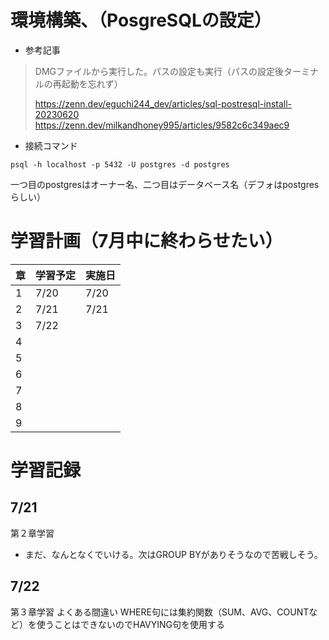 # 環境構築、（PosgreSQLの設定）
- 参考記事
> DMGファイルから実行した。パスの設定も実行（パスの設定後ターミナルの再起動を忘れず）
> 
> https://zenn.dev/eguchi244_dev/articles/sql-postresql-install-20230620
> https://zenn.dev/milkandhoney995/articles/9582c6c349aec9

- 接続コマンド

`psql -h localhost -p 5432 -U postgres -d postgres`

一つ目のpostgresはオーナー名、二つ目はデータベース名（デフォはpostgresらしい）

# 学習計画（7月中に終わらせたい）
| 章 | 学習予定 | 実施日 |
|---------|---------|---------|
|  1   | 7/20    | 7/20    |
|  2   | 7/21    |  7/21   |
|  3   | 7/22    |     |
|  4   |     |     |
|  5   |     |     |
|  6   |     |     |
|  7   |     |     |
|  8   |     |     |
|  9   |     |     |


# 学習記録
## 7/21
第２章学習
- まだ、なんとなくでいける。次はGROUP BYがありそうなので苦戦しそう。
## 7/22
第３章学習
よくある間違い
 WHERE句には集約関数（SUM、AVG、COUNTなど）を使うことはできないのでHAVYING句を使用する
